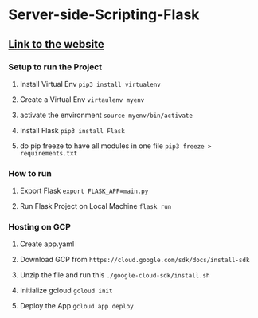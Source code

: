 # Server-side-Scripting-Flask 

## [Link to the website]([url](https://finntechstocks.uw.r.appspot.com/))

### Setup to run the Project

1. Install Virtual Env
`pip3 install virtualenv`

2. Create a Virtual Env
`virtaulenv myenv`

3. activate the environment
`source myenv/bin/activate`

4. Install Flask
`pip3 install Flask`

5. do pip freeze to have all modules in one file
`pip3 freeze > requirements.txt`

### How to run
1. Export Flask
`export FLASK_APP=main.py`

2. Run Flask Project on Local Machine
`flask run`

### Hosting on GCP

1. Create app.yaml

2. Download GCP from
`https://cloud.google.com/sdk/docs/install-sdk`

3. Unzip the file and run this
`./google-cloud-sdk/install.sh`

4. Initialize gcloud
`gcloud init`

5. Deploy the App
`gcloud app deploy`
